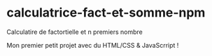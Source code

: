 # calculatrice-fact-et-somme-npm
Calculatire de factortielle et n premiers nombre

Mon premier petit projet avec du HTML/CSS & JavaScrript !
